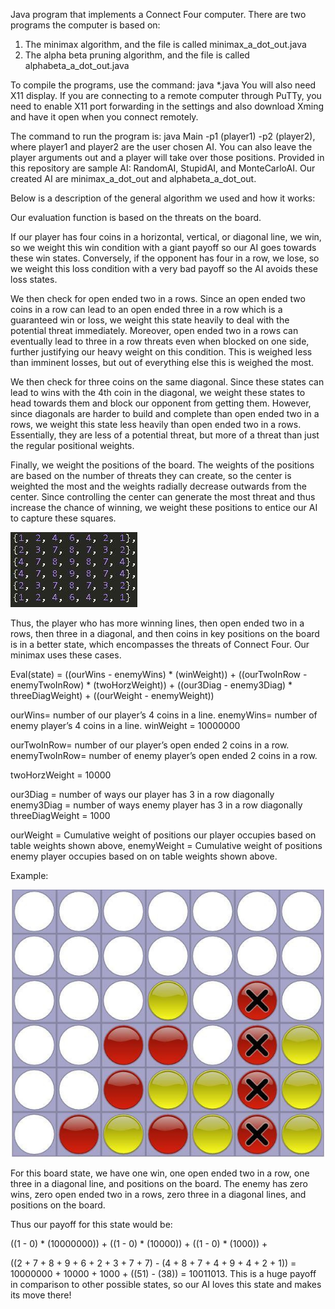 Java program that implements a Connect Four computer.
There are two programs the computer is based on:
1. The minimax algorithm, and the file is called minimax_a_dot_out.java
2. The alpha beta pruning algorithm, and the file is called alphabeta_a_dot_out.java

To compile the programs, use the command: java *.java
You will also need X11 display. If you are connecting to a remote computer through PuTTy, you need to enable X11 port forwarding in the settings and also download Xming and have it open when you connect remotely.

The command to run the program is: java Main -p1 (player1) -p2 (player2), where player1 and player2 are the user chosen AI. You can also leave the player arguments out and a player will take over those positions. 
Provided in this repository are sample AI: RandomAI, StupidAI, and MonteCarloAI.
Our created AI are minimax_a_dot_out and alphabeta_a_dot_out.

Below is a description of the general algorithm we used and how it works:



Our evaluation function is based on the threats on the board.

If our player has four coins in a horizontal, vertical, or diagonal line, we win, so we weight this win condition with a giant payoff so our AI goes towards these win states. Conversely, if the opponent has four in a row, we lose, so we weight this loss condition with a very bad payoff so the AI avoids these loss states.

We then check for open ended two in a rows. Since an open ended two coins in a row can lead to an open ended three in a row which is a guaranteed win or loss, we weight this state heavily to deal with the potential threat immediately. Moreover, open ended two in a rows can eventually lead to three in a row threats even when blocked on one side, further justifying our heavy weight on this condition. This is weighed less than imminent losses, but out of everything else this is weighed the most.

We then check for three coins on the same diagonal. Since these states can lead to wins with the 4th coin in the diagonal, we weight these states to head towards them and block our opponent from getting them. However, since diagonals are harder to build and complete than open ended two in a rows, we weight this state less heavily than open ended two in a rows. Essentially, they are less of a potential threat, but more of a threat than just the regular positional weights.

Finally, we weight the positions of the board. The weights of the positions are based on the number of threats they can create, so the center is weighted the most and the weights radially decrease outwards from the center. Since controlling the center can generate the most threat and thus increase the chance of winning, we weight these positions to entice our AI to capture these squares.

![alt text](boardState.jpg)

Thus, the player who has more winning lines, then open ended two in a rows, then three in a diagonal, and then coins in key positions on the board is in a better state, which encompasses the threats of Connect Four. Our minimax uses these cases.

Eval(state) = ((ourWins - enemyWins) * (winWeight)) + ((ourTwoInRow - enemyTwoInRow) * (twoHorzWeight)) + ((our3Diag - enemy3Diag) * threeDiagWeight) + ((ourWeight - enemyWeight))

ourWins= number of our player’s 4 coins in a line. enemyWins= number of enemy player’s 4 coins in a line. winWeight = 10000000

ourTwoInRow= number of our player’s open ended 2 coins in a row. enemyTwoInRow= number of enemy player’s open ended 2 coins in
a row.

twoHorzWeight = 10000

our3Diag = number of ways our player has 3 in a row diagonally enemy3Diag = number of ways enemy player has 3 in a row diagonally threeDiagWeight = 1000

ourWeight = Cumulative weight of positions our player occupies based on table weights shown above, enemyWeight = Cumulative weight of positions enemy player occupies based on on table weights shown above.

Example:

![alt text](Payoff.jpg)

For this board state, we have one win, one open ended two in a row, one three in a diagonal line, and positions on the board. The enemy has zero wins, zero open ended two in a rows, zero three in a diagonal lines, and positions on the board.

Thus our payoff for this state would be:

((1 - 0) * (10000000)) + ((1 - 0) * (10000)) + ((1 - 0) * (1000)) +

((2 + 7 + 8 + 9 + 6 + 2 + 3 + 7 + 7) - (4 + 8 + 7 + 4 + 9 + 4 + 2 + 1)) = 10000000 + 10000 + 1000 + ((51) - (38)) = 10011013. This is a huge payoff in comparison to other possible states, so our AI loves this state and makes its move there!

